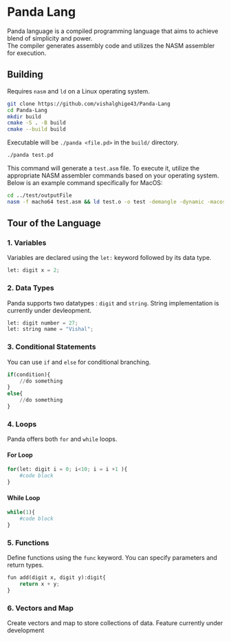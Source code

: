 # Panda Lang

Panda language is a compiled programming language that aims to achieve blend of simplicity and power.\
The compiler generates assembly code and utilizes the NASM assembler for execution.

## Building

Requires `nasm` and `ld` on a Linux operating system.

```bash
git clone https://github.com/vishalghige43/Panda-Lang
cd Panda-Lang
mkdir build
cmake -S . -B build
cmake --build build
```
Executable will be `./panda <file.pd>` in the `build/` directory.
```bash
./panda test.pd
```
This command will generate a `test.asm` file. To execute it, utilize the appropriate NASM assembler commands based on your operating system. Below is an example command specifically for MacOS:
```bash
cd ../test/outputFile
nasm -f macho64 test.asm && ld test.o -o test -demangle -dynamic -macos_version_min 11.0 -L/usr/local/lib -syslibroot /Library/Developer/CommandLineTools/SDKs/MacOSX.sdk -lSystem -no_pie && ./test; echo $? 
```



## Tour of the Language

### 1. Variables

Variables are declared using the `let:` keyword followed by its data type.

```python
let: digit x = 2;
```

### 2. Data Types

Panda supports two datatypes : `digit` and `string`. String implementation is currently under devleopment.

```python
let: digit number = 27; 
let: string name = "Vishal";
```

### 3. Conditional Statements

You can use `if` and `else` for conditional branching.

```python
if(condition){
    //do something
}
else{
    //do something
}
```

### 4. Loops

Panda offers both `for` and `while` loops.

#### For Loop

```python
for(let: digit i = 0; i<10; i = i +1 ){
    #code block
}
```

#### While Loop

```python
while(1){
    #code block
}
```

### 5. Functions

Define functions using the `func` keyword. You can specify parameters and return types.

```python
fun add(digit x, digit y):digit{
    return x + y;
}
```

### 6. Vectors and Map

Create vectors and map to store collections of data.
Feature currently under development